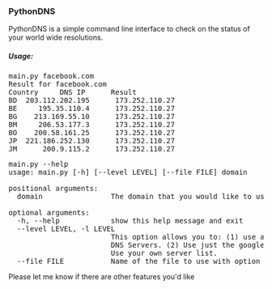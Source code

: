 ### PythonDNS 

PythonDNS is a simple command line interface to check on the status of your world wide resolutions. 

##### Usage:

<pre>
main.py facebook.com
Result for facebook.com
Country 	DNS IP 		Result
BD 	203.112.202.195 	 173.252.110.27
BE 	   195.35.110.4 	 173.252.110.27
BG 	  213.169.55.10 	 173.252.110.27
BM 	   206.53.177.3 	 173.252.110.27
BO 	  200.58.161.25 	 173.252.110.27
JP 	221.186.252.130 	 173.252.110.27
JM 	    200.9.115.2 	 173.252.110.27
</pre>

<pre>
main.py --help
usage: main.py [-h] [--level LEVEL] [--file FILE] domain

positional arguments:
  domain                The domain that you would like to use.

optional arguments:
  -h, --help            show this help message and exit
  --level LEVEL, -l LEVEL
                        This option allows you to: (1) use a large database of
                        DNS Servers. (2) Use just the google DNS Servers. (3)
                        Use your own server list. <Requires properly formatted
                        file>
  --file FILE           Name of the file to use with option (3) of level
</pre>


Please let me know if there are other features you'd like